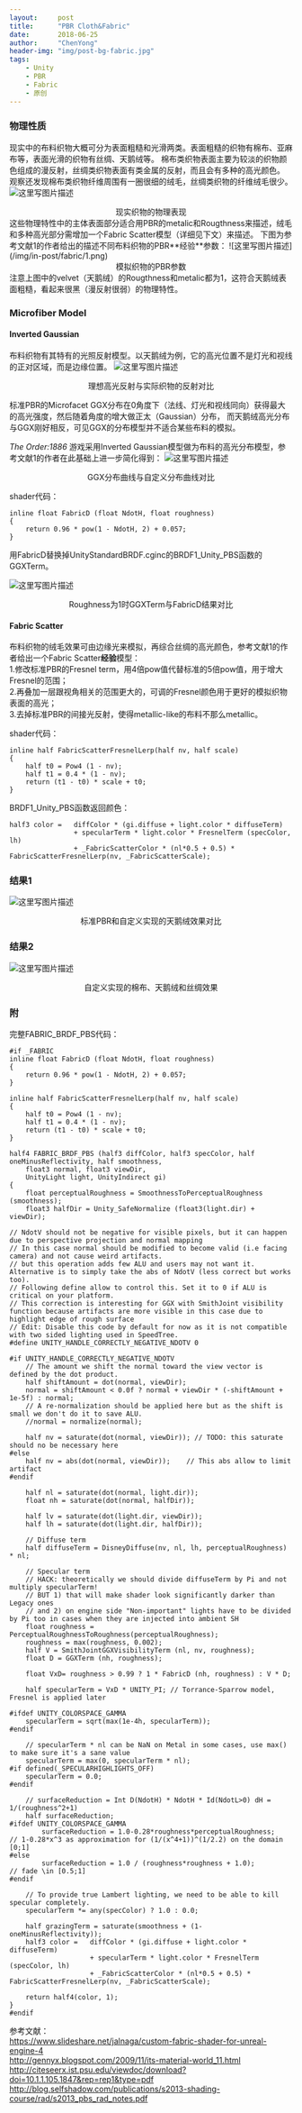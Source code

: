 ```yaml
---
layout:     post
title:      "PBR Cloth&Fabric"
date:       2018-06-25
author:     "ChenYong"
header-img: "img/post-bg-fabric.jpg"
tags:
    - Unity
    - PBR
    - Fabric
    - 原创
---
```


### 物理性质

现实中的布料织物大概可分为表面粗糙和光滑两类。表面粗糙的织物有棉布、亚麻布等，表面光滑的织物有丝绸、天鹅绒等。
棉布类织物表面主要为较淡的织物颜色组成的漫反射，丝绸类织物表面有类金属的反射，而且会有多种的高光颜色。
观察还发现棉布类织物纤维周围有一圈很细的绒毛，丝绸类织物的纤维绒毛很少。
![这里写图片描述](/img/in-post/fabric/2.png)
<center>现实织物的物理表现</center>
这些物理特性中的主体表面部分适合用PBR的metalic和Rougthness来描述，绒毛和多种高光部分需增加一个Fabric Scatter模型（详细见下文）来描述。
下图为参考文献1的作者给出的描述不同布料织物的PBR**经验**参数：
![这里写图片描述](/img/in-post/fabric/1.png)
<center>模拟织物的PBR参数</center>
注意上图中的velvet（天鹅绒）的Rougthness和metalic都为1，这符合天鹅绒表面粗糙，看起来很黑（漫反射很弱）的物理特性。

### Microfiber Model

#### Inverted Gaussian
布料织物有其特有的光照反射模型。以天鹅绒为例，它的高光位置不是灯光和视线的正对区域，而是边缘位置。
![这里写图片描述](/img/in-post/fabric/3.jpg)
<center>理想高光反射与实际织物的反射对比</center>

标准PBR的Microfacet GGX分布在0角度下（法线、灯光和视线同向）获得最大的高光强度，然后随着角度的增大做正太（Gaussian）分布，
而天鹅绒高光分布与GGX刚好相反，可见GGX的分布模型并不适合某些布料的模拟。

*The Order:1886* 游戏采用Inverted Gaussian模型做为布料的高光分布模型，参考文献1的作者在此基础上进一步简化得到：
![这里写图片描述](/img/in-post/fabric/4.jpg)
<center>GGX分布曲线与自定义分布曲线对比</center>

shader代码：
```
inline float FabricD (float NdotH, float roughness)
{
    return 0.96 * pow(1 - NdotH, 2) + 0.057; 
}
```

用FabricD替换掉UnityStandardBRDF.cginc的BRDF1_Unity_PBS函数的GGXTerm。

![这里写图片描述](/img/in-post/fabric/6.jpg)
<center>Roughness为1时GGXTerm与FabricD结果对比</center>

#### Fabric Scatter
布料织物的绒毛效果可由边缘光来模拟，再综合丝绸的高光颜色，参考文献1的作者给出一个Fabric Scatter**经验**模型：<br />
1.修改标准PBR的Fresnel term，用4倍pow值代替标准的5倍pow值，用于增大Fresnel的范围；<br />
2.再叠加一层跟视角相关的范围更大的，可调的Fresnel颜色用于更好的模拟织物表面的高光；<br />
3.去掉标准PBR的间接光反射，使得metallic-like的布料不那么metallic。

shader代码：
```
inline half FabricScatterFresnelLerp(half nv, half scale)
{
    half t0 = Pow4 (1 - nv); 
    half t1 = 0.4 * (1 - nv);
    return (t1 - t0) * scale + t0;
}
```

BRDF1_Unity_PBS函数返回颜色：
```
half3 color =   diffColor * (gi.diffuse + light.color * diffuseTerm)
                + specularTerm * light.color * FresnelTerm (specColor, lh)
                + _FabricScatterColor * (nl*0.5 + 0.5) * FabricScatterFresnelLerp(nv, _FabricScatterScale);
```


### 结果1
![这里写图片描述](/img/in-post/fabric/5.jpg)
<center>标准PBR和自定义实现的天鹅绒效果对比</center>

### 结果2
![这里写图片描述](/img/in-post/fabric/cloth.jpg)
<center>自定义实现的棉布、天鹅绒和丝绸效果</center>

### 附
完整FABRIC_BRDF_PBS代码：
```
#if _FABRIC
inline float FabricD (float NdotH, float roughness)
{
    return 0.96 * pow(1 - NdotH, 2) + 0.057; 
}

inline half FabricScatterFresnelLerp(half nv, half scale)
{
    half t0 = Pow4 (1 - nv); 
    half t1 = 0.4 * (1 - nv);
    return (t1 - t0) * scale + t0;
}

half4 FABRIC_BRDF_PBS (half3 diffColor, half3 specColor, half oneMinusReflectivity, half smoothness,
    float3 normal, float3 viewDir,
    UnityLight light, UnityIndirect gi)
{
    float perceptualRoughness = SmoothnessToPerceptualRoughness (smoothness);
    float3 halfDir = Unity_SafeNormalize (float3(light.dir) + viewDir);

// NdotV should not be negative for visible pixels, but it can happen due to perspective projection and normal mapping
// In this case normal should be modified to become valid (i.e facing camera) and not cause weird artifacts.
// but this operation adds few ALU and users may not want it. Alternative is to simply take the abs of NdotV (less correct but works too).
// Following define allow to control this. Set it to 0 if ALU is critical on your platform.
// This correction is interesting for GGX with SmithJoint visibility function because artifacts are more visible in this case due to highlight edge of rough surface
// Edit: Disable this code by default for now as it is not compatible with two sided lighting used in SpeedTree.
#define UNITY_HANDLE_CORRECTLY_NEGATIVE_NDOTV 0

#if UNITY_HANDLE_CORRECTLY_NEGATIVE_NDOTV
    // The amount we shift the normal toward the view vector is defined by the dot product.
    half shiftAmount = dot(normal, viewDir);
    normal = shiftAmount < 0.0f ? normal + viewDir * (-shiftAmount + 1e-5f) : normal;
    // A re-normalization should be applied here but as the shift is small we don't do it to save ALU.
    //normal = normalize(normal);

    half nv = saturate(dot(normal, viewDir)); // TODO: this saturate should no be necessary here
#else
    half nv = abs(dot(normal, viewDir));    // This abs allow to limit artifact
#endif

    half nl = saturate(dot(normal, light.dir));
    float nh = saturate(dot(normal, halfDir));

    half lv = saturate(dot(light.dir, viewDir));
    half lh = saturate(dot(light.dir, halfDir));

    // Diffuse term
    half diffuseTerm = DisneyDiffuse(nv, nl, lh, perceptualRoughness) * nl;

    // Specular term
    // HACK: theoretically we should divide diffuseTerm by Pi and not multiply specularTerm!
    // BUT 1) that will make shader look significantly darker than Legacy ones
    // and 2) on engine side "Non-important" lights have to be divided by Pi too in cases when they are injected into ambient SH
    float roughness = PerceptualRoughnessToRoughness(perceptualRoughness);
    roughness = max(roughness, 0.002);
    half V = SmithJointGGXVisibilityTerm (nl, nv, roughness);
    float D = GGXTerm (nh, roughness);

    float VxD= roughness > 0.99 ? 1 * FabricD (nh, roughness) : V * D;

    half specularTerm = VxD * UNITY_PI; // Torrance-Sparrow model, Fresnel is applied later

#ifdef UNITY_COLORSPACE_GAMMA
    specularTerm = sqrt(max(1e-4h, specularTerm));
#endif

    // specularTerm * nl can be NaN on Metal in some cases, use max() to make sure it's a sane value
    specularTerm = max(0, specularTerm * nl);
#if defined(_SPECULARHIGHLIGHTS_OFF)
    specularTerm = 0.0;
#endif

    // surfaceReduction = Int D(NdotH) * NdotH * Id(NdotL>0) dH = 1/(roughness^2+1)
    half surfaceReduction;
#ifdef UNITY_COLORSPACE_GAMMA
        surfaceReduction = 1.0-0.28*roughness*perceptualRoughness;      // 1-0.28*x^3 as approximation for (1/(x^4+1))^(1/2.2) on the domain [0;1]
#else
        surfaceReduction = 1.0 / (roughness*roughness + 1.0);           // fade \in [0.5;1]
#endif

    // To provide true Lambert lighting, we need to be able to kill specular completely.
    specularTerm *= any(specColor) ? 1.0 : 0.0;

    half grazingTerm = saturate(smoothness + (1-oneMinusReflectivity));
    half3 color =   diffColor * (gi.diffuse + light.color * diffuseTerm)
                    + specularTerm * light.color * FresnelTerm (specColor, lh)
                    + _FabricScatterColor * (nl*0.5 + 0.5) * FabricScatterFresnelLerp(nv, _FabricScatterScale);

    return half4(color, 1);
}
#endif
```

参考文献：<br />
https://www.slideshare.net/jalnaga/custom-fabric-shader-for-unreal-engine-4 <br />
http://gennyx.blogspot.com/2009/11/its-material-world_11.html <br />
http://citeseerx.ist.psu.edu/viewdoc/download?doi=10.1.1.105.1847&rep=rep1&type=pdf  <br />
http://blog.selfshadow.com/publications/s2013-shading-course/rad/s2013_pbs_rad_notes.pdf <br />